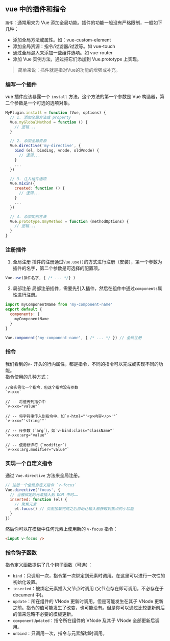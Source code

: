 ## vue 中的插件和指令

`插件`：通常用来为 Vue 添加全局功能。插件的功能一般没有严格限制，一般如下几种：
- 添加全局方法或属性。如：vue-custom-element
- 添加全局资源：指令/过滤器/过渡等。如 vue-touch
- 通过全局混入来添加一些组件选项。如 vue-router
- 添加 Vue 实例方法，通过把它们添加到 Vue.prototype 上实现。

> 简单来说：插件就是指对Vue的功能的增强或补充。

### 编写一个插件
vue 插件应该暴露一个 `install` 方法。这个方法的第一个参数是 Vue 构造器，第二个参数是一个可选的选项对象。
```js
MyPlugin.install = function (Vue, options) {
  // 1. 添加全局方法或 property
  Vue.myGlobalMethod = function () {
    // 逻辑...
  }

  // 2. 添加全局资源
  Vue.directive('my-directive', {
    bind (el, binding, vnode, oldVnode) {
      // 逻辑...
    }
    ...
  })

  // 3. 注入组件选项
  Vue.mixin({
    created: function () {
      // 逻辑...
    }
    ...
  })

  // 4. 添加实例方法
  Vue.prototype.$myMethod = function (methodOptions) {
    // 逻辑...
  }
}
```

### 注册插件
1. 全局注册
插件的注册通过`Vue.use()`的方式进行注册（安装），第一个参数为插件的名字，第二个参数是可选择的配置项。
```js
Vue.use(插件名字, { /* ... */} )
```

2. 局部注册
局部注册插件，需要先引入插件，然后在组件中通过`components`属性进行注册。
```js
import myComponentName from 'my-component-name'
export default {
  components: {
    myComponentName
  }
}

Vue.component('my-component-name', { /* ... */ }) // 全局注册
```

### 指令
我们看到的`v-` 开头的行内属性，都是指令，不同的指令可以完成或实现不同的功能。<br>
指令使用的几种方式：
```
//会实例化一个指令，但这个指令没有参数 
`v-xxx`

// -- 将值传到指令中
`v-xxx="value"`  

// -- 将字符串传入到指令中，如`v-html="'<p>内容</p>'"`
`v-xxx="'string'"` 

// -- 传参数（`arg`），如`v-bind:class="className"`
`v-xxx:arg="value"` 

// -- 使用修饰符（`modifier`）
`v-xxx:arg.modifier="value"` 
```
### 实现一个自定义指令
通过 `Vue.directive` 方法来全局注册。
```js
// 注册一个全局自定义指令 `v-focus`
Vue.directive('focus', {
  // 当被绑定的元素插入到 DOM 中时……
  inserted: function (el) {
    // 聚焦元素
    el.focus() // 页面加载完成之后自动让输入框获取到焦点的小功能
  }
})
```
然后你可以在模板中任何元素上使用新的 `v-focus`  指令：
```html
<input v-focus />
```

### 指令钩子函数
指令定义函数提供了几个钩子函数（可选）：
- `bind`：只调用一次，指令第一次绑定到元素时调用。在这里可以进行一次性的初始化设置。<br>
- `inserted`：被绑定元素插入父节点时调用 (父节点存在即可调用，不必存在于 document 中)。<br>
- `update`：所在组件的 VNode 更新时调用，但是可能发生在其子 VNode 更新之前。指令的值可能发生了改变，也可能没有。但是你可以通过比较更新前后的值来忽略不必要的模板更新。<br>
- `componentUpdated`：指令所在组件的 VNode 及其子 VNode 全部更新后调用。<br>
- `unbind`：只调用一次，指令与元素解绑时调用。

